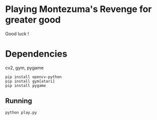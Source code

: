 
Playing Montezuma's Revenge for greater good
============================================

Good luck !

Dependencies
============

cv2, gym, pygame

```
pip install opencv-python
pip install gym[atari]
pip install pygame
```


Running
------
```
python play.py

```
